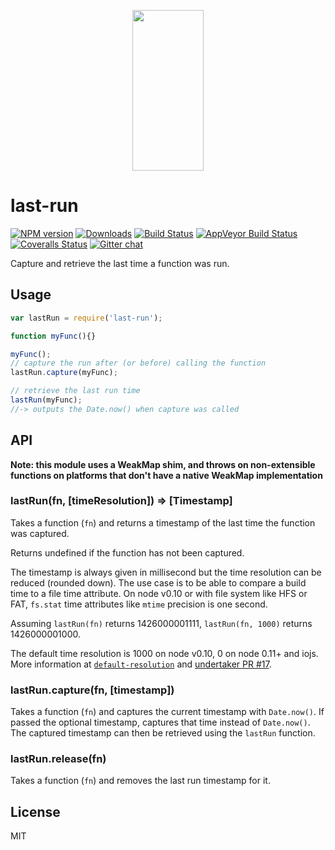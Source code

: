 <p align="center">
  <a href="http://gulpjs.com">
    <img height="257" width="114" src="https://raw.githubusercontent.com/gulpjs/artwork/master/gulp-2x.png">
  </a>
</p>

# last-run

[![NPM version][npm-image]][npm-url] [![Downloads][downloads-image]][npm-url] [![Build Status][travis-image]][travis-url] [![AppVeyor Build Status][appveyor-image]][appveyor-url] [![Coveralls Status][coveralls-image]][coveralls-url] [![Gitter chat][gitter-image]][gitter-url]

Capture and retrieve the last time a function was run.

## Usage

```js
var lastRun = require('last-run');

function myFunc(){}

myFunc();
// capture the run after (or before) calling the function
lastRun.capture(myFunc);

// retrieve the last run time
lastRun(myFunc);
//-> outputs the Date.now() when capture was called
```

## API

__Note: this module uses a WeakMap shim, and throws on non-extensible functions on platforms that
don't have a native WeakMap implementation__

### lastRun(fn, [timeResolution]) => [Timestamp]

Takes a function (`fn`) and returns a timestamp of the last time the function was captured.

Returns undefined if the function has not been captured.

The timestamp is always given in millisecond but the time resolution can be reduced (rounded down).
The use case is to be able to compare a build time to a file time attribute.
On node v0.10 or with file system like HFS or FAT, `fs.stat` time attributes like `mtime` precision is one second.

Assuming `lastRun(fn)` returns 1426000001111, `lastRun(fn, 1000)` returns 1426000001000.

The default time resolution is 1000 on node v0.10, 0 on node 0.11+ and iojs.
More information at [`default-resolution`][default-resolution] and
[undertaker PR #17][undertaker-17].

### lastRun.capture(fn, [timestamp])

Takes a function (`fn`) and captures the current timestamp with `Date.now()`.
If passed the optional timestamp, captures that time instead of `Date.now()`.
The captured timestamp can then be retrieved using the `lastRun` function.

### lastRun.release(fn)

Takes a function (`fn`) and removes the last run timestamp for it.

## License

MIT

[default-resolution]: https://github.com/gulpjs/default-resolution
[undertaker-17]: https://github.com/gulpjs/undertaker/pull/17#issuecomment-82374512

[downloads-image]: http://img.shields.io/npm/dm/last-run.svg
[npm-url]: https://www.npmjs.com/package/last-run
[npm-image]: http://img.shields.io/npm/v/last-run.svg

[travis-url]: https://travis-ci.org/gulpjs/last-run
[travis-image]: http://img.shields.io/travis/gulpjs/last-run.svg?label=travis-ci

[appveyor-url]: https://ci.appveyor.com/project/gulpjs/last-run
[appveyor-image]: https://img.shields.io/appveyor/ci/gulpjs/last-run.svg?label=appveyor

[coveralls-url]: https://coveralls.io/r/gulpjs/last-run
[coveralls-image]: http://img.shields.io/coveralls/gulpjs/last-run/master.svg

[gitter-url]: https://gitter.im/gulpjs/gulp
[gitter-image]: https://badges.gitter.im/gulpjs/gulp.svg
